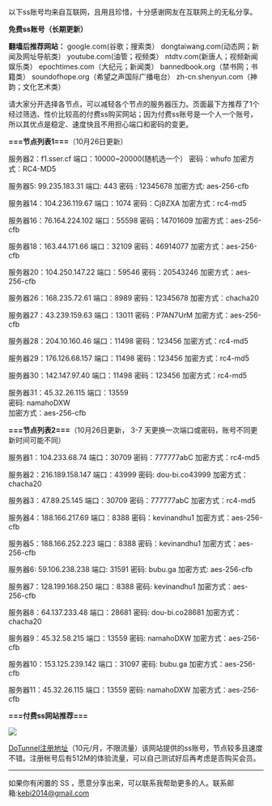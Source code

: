 以下ss账号均来自互联网，且用且珍惜，十分感谢网友在互联网上的无私分享。

**免费ss账号（长期更新）**

**翻墙后推荐网站：** google.com(谷歌；搜索类） dongtaiwang.com(动态网；新闻及网址导航类）  youtube.com(油管；视频类）  ntdtv.com(新唐人；视频新闻娱乐类）    epochtimes.com（大纪元；新闻类）   bannedbook.org（禁书网；书籍类）   soundofhope.org（希望之声国际广播电台）
    zh-cn.shenyun.com（神韵；文化艺术类）

请大家分开选择各节点，可以减轻各个节点的服务器压力。页面最下方推荐了1个经过筛选、性价比较高的付费ss购买网站；因为付费ss账号是一个人一个账号，所以其优点是稳定、速度快且不用担心端口和密码的变更。

**===节点列表1===**（10月26日更新）

服务器2：f1.sser.cf
端口：10000~20000(随机选一个）
密码：whufo
加密方式：RC4-MD5

服务器5: 99.235.183.31
端口:  443
密码 : 12345678
加密方式: aes-256-cfb


服务器14：104.236.119.67
端口：1074
密码：Cj8ZXA
加密方式：rc4-md5


服务器16：76.164.224.102
端口：55598
密码：14701609
加密方式：aes-256-cfb


服务器18：163.44.171.66
端口：32109
密码：46914077
加密方式：aes-256-cfb

服务器20：104.250.147.22
端口：59546
密码：20543246
加密方式：aes-256-cfb

服务器26：168.235.72.61
端口：8989
密码：12345678
加密方式：chacha20

服务器27：43.239.159.63
端口：13011
密码：P7AN7UrM
加密方式：aes-256-cfb

服务器28：204.10.160.46
端口：11498
密码：123456
加密方式：rc4-md5

服务器29：176.126.68.157
端口：11498
密码：123456
加密方式：rc4-md5

服务器30：142.147.97.40
端口：11498
密码：123456
加密方式：rc4-md5

服务器31：45.32.26.115 
端口：13559  
密码: namahoDXW  
加密方式：aes-256-cfb


**===节点列表2===**（10月26日更新， 3-7 天更换一次端口或密码，账号不同更新时间可能不同）

服务器1：104.233.68.74  端口：30709  密码：777777abC   加密方式：rc4-md5

服务器2：216.189.158.147 端口：43999  密码: dou-bi.co43999  加密方式：chacha20

服务器3：47.89.25.145  端口：30709  密码：777777abC   加密方式：rc4-md5

服务器4：188.166.217.69  端口：8388  密码：kevinandhu1   加密方式：aes-256-cfb

服务器5：188.166.252.223 端口：8388  密码：kevinandhu1   加密方式：aes-256-cfb

服务器6: 59.106.238.238 端口: 31591 密码: bubu.ga    加密方式: aes-256-cfb

服务器7：128.199.168.250 端口：8388  密码: kevinandhu1  加密方式：aes-256-cfb

服务器8：64.137.233.48 端口：28681  密码: dou-bi.co28681 加密方式：chacha20

服务器9：45.32.58.215 端口：13559  密码: namahoDXW  加密方式：aes-256-cfb

服务器10：153.125.239.142 端口：31097  密码: bubu.ga  加密方式：aes-256-cfb

服务器11：45.32.26.115 端口：13559  密码: namahoDXW  加密方式：aes-256-cfb





**===付费ss网站推荐===**

![](https://raw.githubusercontent.com/Alvin9999/pac2/master/dotunel.png)


 [DoTunnel注册地址](https://www.dotunnel001.com/auth/register?ref_by=13855)（10元/月，不限流量）该网站提供的ss账号，节点较多且速度不错。注册帐号后有512M的体验流量，可以自己测试好后再考虑是否购买会员。




***


如果你有闲置的 SS ，愿意分享出来，可以联系我帮助更多的人。联系邮箱:kebi2014@gmail.com



